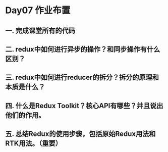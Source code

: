 # Day07 作业布置

## 一. 完成课堂所有的代码







## 二. redux中如何进行异步的操作？和同步操作有什么区别？







## 三. redux中如何进行reducer的拆分？拆分的原理和本质是什么？







## 四. 什么是Redux Toolkit？核心API有哪些？并且说出他们的作用。







## 五. 总结Redux的使用步骤，包括原始Redux用法和RTK用法。（重要）

























































































